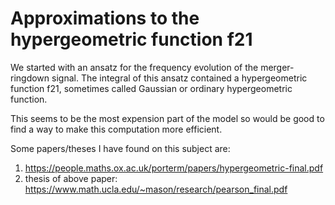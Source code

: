# Approximations to the hypergeometric function f21

We started with an ansatz for the frequency evolution
of the merger-ringdown signal.
The integral of this ansatz contained
a hypergeometric function f21,
sometimes called Gaussian or ordinary hypergeometric
function.

This seems to be the most expension part of the model
so would be good to find a way to make this computation
more efficient.

Some papers/theses I have found on this subject are:

1. https://people.maths.ox.ac.uk/porterm/papers/hypergeometric-final.pdf
2. thesis of above paper: https://www.math.ucla.edu/~mason/research/pearson_final.pdf

